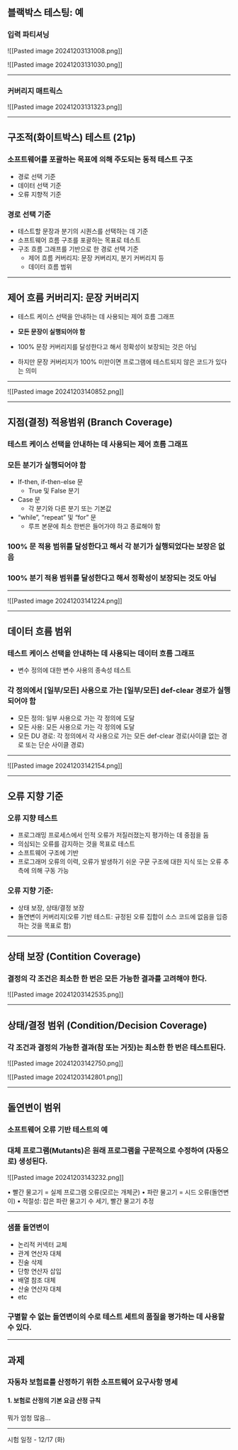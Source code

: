 ## 블랙박스 테스팅: 예
### 입력 파티셔닝
![[Pasted image 20241203131008.png]]

![[Pasted image 20241203131030.png]]

---
### 커버리지 매트릭스
![[Pasted image 20241203131323.png]]

---
## 구조적(화이트박스) 테스트 (21p)
### 소프트웨어를 포괄하는 목표에 의해 주도되는 동적 테스트 구조
- 경로 선택 기준
- 데이터 선택 기준
- 오류 지향적 기준

### **경로 선택 기준**
- 테스트할 문장과 분기의 시퀀스를 선택하는 데 기준
- 소프트웨어 흐름 구조를 포괄하는 목표로 테스트
- 구조 흐름 그래프를 기반으로 한 경로 선택 기준
	- 제어 흐름 커버리지: 문장 커버리지, 분기 커버리지 등
	- 데이터 흐름 범위

---
## 제어 흐름 커버리지: 문장 커버리지
- 테스트 케이스 선택을 안내하는 데 사용되는 제어 흐름 그래프
- **모든 문장이 실행되어야 함**

- 100% 문장 커버리지를 달성한다고 해서 정확성이 보장되는 것은 아님
- 하지만 문장 커버리지가 100% 미만이면 프로그램에 테스트되지 않은 코드가 있다는 의미

---
![[Pasted image 20241203140852.png]]

---
## 지점(결정) 적용범위 (Branch Coverage)
### 테스트 케이스 선택을 안내하는 데 사용되는 제어 흐름 그래프
### 모든 분기가 실행되어야 함
- If-then, if-then-else 문
	- True 및 False 분기
- Case 문
	- 각 분기와 다른 분기 또는 기본값
- “while”, “repeat” 및 “for” 문
	- 루프 본문에 최소 한번은 들어가야 하고 종료해야 함

### 100% 문 적용 범위를 달성한다고 해서 각 분기가 실행되었다는 보장은 없음

### 100% 분기 적용 범위를 달성한다고 해서 정확성이 보장되는 것도 아님

---
![[Pasted image 20241203141224.png]]

---
## 데이터 흐름 범위
### 테스트 케이스 선택을 안내하는 데 사용되는 데이터 흐름 그래프
- 변수 정의에 대한 변수 사용의 종속성 테스트

### 각 정의에서 [일부/모든] 사용으로 가는 [일부/모든] def-clear 경로가 실행되어야 함
- 모든 정의: 일부 사용으로 가는 각 정의에 도달
- 모든 사용: 모든 사용으로 가는 각 정의에 도달
- 모든 DU 경로: 각 정의에서 각 사용으로 가는 모든 def-clear 경로(사이클 없는 경로 또는 단순 사이클 경로)

---
![[Pasted image 20241203142154.png]]

---
## 오류 지향 기준
### 오류 지향 테스트
- 프로그래밍 프로세스에서 인적 오류가 저질러졌는지 평가하는 데 중점을 둠
- 의심되는 오류를 감지하는 것을 목표로 테스트
- 소프트웨어 구조에 기반
- 프로그래머 오류의 이력, 오류가 발생하기 쉬운 구문 구조에 대한 지식 또는 오류 추측에 의해 구동 가능

### 오류 지향 기준:
- 상태 보장, 상태/결정 보장
- 돌연변이 커버리지(오류 기반 테스트: 규정된 오류 집합이 소스 코드에 없음을 입증하는 것을 목표로 함)

---
## 상태 보장 (Contition Coverage)
### 결정의 각 조건은 최소한 한 번은 모든 가능한 결과를 고려해야 한다.
![[Pasted image 20241203142535.png]]

---
## 상태/결정 범위 (Condition/Decision Coverage)
### 각 조건과 결정의 가능한 결과(참 또는 거짓)는 최소한 한 번은 테스트된다.
![[Pasted image 20241203142750.png]]

![[Pasted image 20241203142801.png]]

---
## 돌연변이 범위
### 소프트웨어 오류 기반 테스트의 예
### 대체 프로그램(Mutants)은 원래 프로그램을 구문적으로 수정하여 (자동으로) 생성된다.

![[Pasted image 20241203143232.png]]

• 빨간 물고기 = 실제 프로그램 오류(모르는 개체군)
• 파란 물고기 = 시드 오류(돌연변이)
• 적절성: 잡은 파란 물고기 수 세기, 빨간 물고기 추정

---
### 샘플 돌연변이 
- 논리적 커넥터 교체 
- 관계 연산자 대체 
- 진술 삭제 
- 단항 연산자 삽입 
- 배열 참조 대체 
- 산술 연산자 대체 
- etc

### 구별할 수 없는 돌연변이의 수로 테스트 세트의 품질을 평가하는 데 사용할 수 있다. 

---
## 과제
### 자동차 보험료를 산정하기 위한 소프트웨어 요구사항 명세
#### 1. 보험로 산정의 기본 요금 산정 규칙

뭐가 엄청 많음...

---
시험 일정 - 12/17 (화)